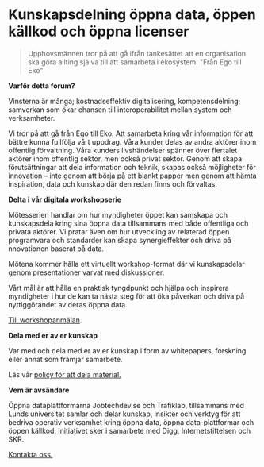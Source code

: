 [_metadata_:url]:- "https://gitlab.com/open-data-knowledge-sharing/wiki/-/wikis/home"

# Kunskapsdelning öppna data, öppen källkod och öppna licenser 

> Upphovsmännen tror på att gå ifrån tankesättet att en organisation ska göra allting själva till att samarbeta i ekosystem. "Från Ego till Eko"

**Varför detta forum?** 
 
Vinsterna är många; kostnadseffektiv digitalisering, kompetensdelning; samverkan som ökar chansen till interoperabilitet mellan system och verksamheter. 

Vi tror på att gå från Ego till Eko. Att samarbeta kring vår information för att bättre kunna fullfölja vårt uppdrag. Våra kunder delas av andra aktörer inom offentlig förvaltning.  Våra kunders livshändelser spänner över flertalet aktörer inom offentlig sektor, men också privat sektor. Genom att skapa förutsättningar att dela information och teknik, skapas också möjligheter för innovation – inte genom att börja på ett blankt papper men genom att hämta inspiration, data och kunskap där den redan finns och förvaltas.  

**Delta i vår digitala workshopserie**

Mötesserien handlar om hur myndigheter öppet kan samskapa och kunskapsdela kring sina öppna data tillsammans med både offentliga och privata aktörer. Vi pratar även om hur utveckling av relaterad öppen programvara och standarder kan skapa synergieffekter och driva på nnovationen baserat på data. 

Mötena kommer hålla ett virtuellt workshop-format där vi kunskapsdelar genom presentationer varvat med diskussioner.

Vårt mål är att hålla en praktisk tyngdpunkt och hjälpa och inspirera myndigheter i hur de kan ta nästa  steg för att öka påverkan och driva på nyttiggörandet av deras öppna data.  
 
[Till workshopanmälan](https://gitlab.com/open-data-knowledge-sharing/wiki/-/wikis/Digital-Workshop). 
  

**Dela med er av er kunskap**

Var med och dela med er av er kunskap i form av whitepapers, forskning eller annat som främjar samarbete.
 
Läs vår [policy för att dela material.](https://gitlab.com/open-data-knowledge-sharing/wiki/-/wikis/Policy%20f%C3%B6r%20att%20bidra)

**Vem är avsändare**  

Öppna dataplattformarna Jobtechdev.se och Trafiklab, tillsammans med Lunds universitet samlar och delar kunskap, insikter och verktyg för att bedriva operativ verksamhet kring öppna data, öppna data-plattformar och öppen källkod. Initiativet sker i samarbete med Digg, Internetstiftelsen och SKR.   


[Kontakta oss.](mailto:maria.dalhage@arbetsformedlingen.se) 
